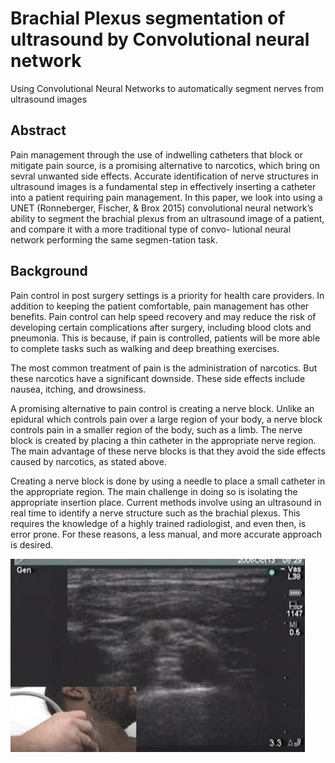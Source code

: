 # Brachial Plexus segmentation of ultrasound by Convolutional neural network
Using Convolutional Neural Networks to automatically segment nerves from ultrasound images

## Abstract
Pain management through the use of indwelling catheters that block or mitigate pain source, is a promising alternative to narcotics, which bring on sevral unwanted side effects. Accurate identification of nerve structures in ultrasound images is a fundamental step in effectively inserting a catheter into a patient requiring pain management. In this paper, we look into using a UNET (Ronneberger, Fischer, & Brox 2015) convolutional neural network’s ability to segment the brachial plexus from an ultrasound image of a patient, and compare it with a more traditional type of convo- lutional neural network performing the same segmen-tation task.

## Background
Pain control in post surgery settings is a priority for health care providers. In addition to keeping the patient comfortable, pain management has other benefits. Pain control can help speed recovery and may reduce the risk of developing certain complications after surgery, including blood clots and pneumonia. This is because, if pain is controlled, patients will be more able to complete tasks such as walking and deep breathing exercises.

The most common treatment of pain is the administration of narcotics. But these narcotics have a significant downside. These side effects include nausea, itching, and drowsiness. 

A promising alternative to pain control is creating a nerve block. Unlike an epidural which controls pain over a large region of your body, a nerve block controls pain in a smaller region of the body, such as a limb. The nerve block is created by placing a thin catheter in the appropriate nerve region. The main advantage of these nerve blocks is that they avoid the side effects caused by narcotics, as stated above.

Creating a nerve block is done by using a needle to place a small catheter in the appropriate region. The main challenge in doing so is isolating the appropriate insertion place. Current methods involve using an ultrasound in real time to identify a nerve structure such as the brachial plexus. This requires the knowledge of a highly trained radiologist, and even then, is error prone. For these reasons, a less manual, and more accurate approach is desired. 

![alt text](Documentation/WriteUp/images/UltrasoundNerve.png "Ultrasound nerve")